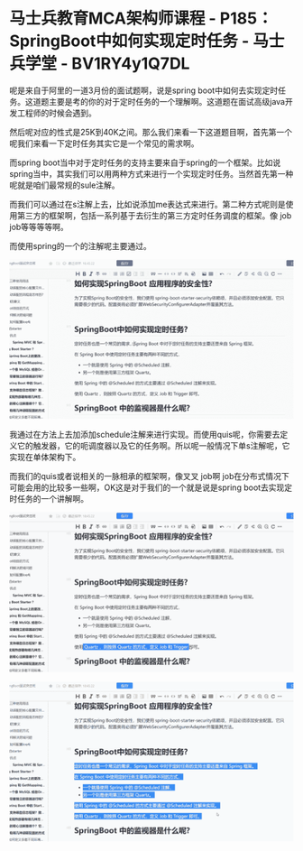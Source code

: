 # 马士兵教育MCA架构师课程 - P185：SpringBoot中如何实现定时任务 - 马士兵学堂 - BV1RY4y1Q7DL

呢是来自于阿里的一道3月份的面试题啊，说是spring boot中如何去实现定时任务。这道题主要是考的你的对于定时任务的一个理解啊。这道题在面试高级java开发工程师的时候会遇到。

然后呢对应的性式是25K到40K之间。那么我们来看一下这道题目啊，首先第一个呢我们来看一下定时任务其实它是一个常见的需求啊。

而spring boot当中对于定时任务的支持主要来自于spring的一个框架。比如说spring当中，其实我们可以用两种方式来进行一个实现定时任务。当然首先第一种呢就是咱们最常规的sule注解。

而我们可以通过在s注解上去，比如说添加me表达式来进行。第二种方式呢则是使用第三方的框架啊，包括一系列基于去衍生的第三方定时任务调度的框架。像 job job等等等等啊。

而使用spring的一个的注解呢主要通过。

![](img/6c9a690a6a6d3d9112a6492c0aca7c61_1.png)

我通过在方法上去加添加schedule注解来进行实现。而使用quis呢，你需要去定义它的触发器，它的呃调度器以及它的任务啊。所以呢一般情况下单s注解呢，它实现在单体架构下。

而我们的quis或者说相关的一脉相承的框架啊，像叉叉 job啊 job在分布式情况下可能会用的比较多一些啊，OK这是对于我们的一个就是说是spring boot去实现定时任务的一个讲解啊。



![](img/6c9a690a6a6d3d9112a6492c0aca7c61_3.png)

![](img/6c9a690a6a6d3d9112a6492c0aca7c61_4.png)
